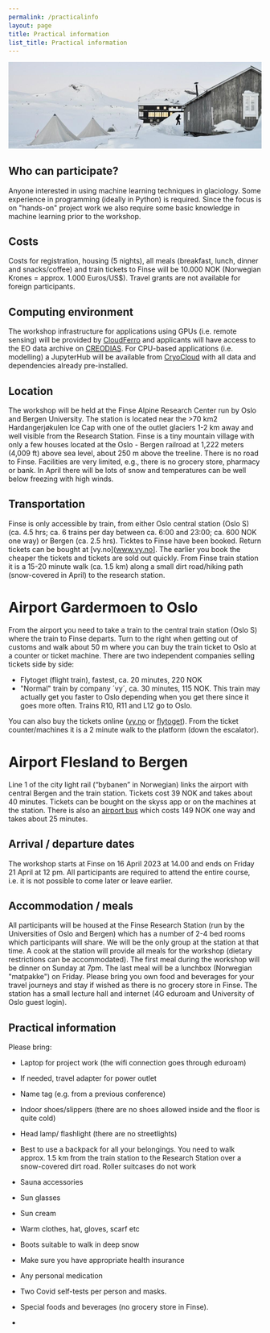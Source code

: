 ```yaml
---
permalink: /practicalinfo
layout: page
title: Practical information
list_title: Practical information
---
```

<img src="https://github.com/Machine-Learning-in-Glaciology-Workshop/Machine-Learning-in-Glaciology-Workshop.github.io/blob/master/assets/imgs/finse2014_0.jpg?raw=true" width="700">


<!---
## Application and participant selection
If you wish to participate in the workshop, please apply [HERE](https://docs.google.com/forms/d/e/1FAIpQLSeFPpADZpmVA0lA4UYs7y8ayQV1PuN6JoWUJBguA7qVk0bpSg/viewform) latest by 9 January 2023. Accepted participants will be informed per email latest in early February 2023. We will announce here when the selection has been made.
-->

## Who can participate?

Anyone interested in using machine learning techniques in glaciology. Some experience in  programming (ideally in Python) is required. Since the focus is on "hands-on" project work we also require some basic knowledge in machine learning prior to the workshop. 
<!---
We received 67 applications and selected 27 participants.
-->

## Costs

Costs for registration, housing (5 nights), all meals (breakfast, lunch, dinner and snacks/coffee) and train tickets to Finse will be 10.000 NOK (Norwegian Krones = approx. 1.000 Euros/US$). Travel grants are not available for foreign participants. 

<!---
Accepted participants must pay a non-refundable registration fee of 400 NOK latest in February 2023. The rest of the fee of 9600 must be paid latest by 29 March 2023. Refund policy for cancellations: 100% of the total fee until 29 March 2023 24:00 (CET).
-->

## Computing environment

The workshop infrastructure for applications using GPUs (i.e. remote sensing) will be provided by [CloudFerro](https://cloudferro.com/en/) and applicants will have access to the EO data archive on [CREODIAS](https://creodias.eu/). For CPU-based applications (i.e. modelling) a JupyterHub will be available from [CryoCloud](https://cryointhecloud.com) with all data and dependencies already pre-installed.

## Location
The workshop will be held at the Finse Alpine Research Center run by Oslo and Bergen University. The station is located near the >70 km2 Hardangerjøkulen Ice Cap with one of the outlet glaciers 1-2 km away and well visible from the Research Station. Finse is a tiny mountain village with only a few houses located at the Oslo - Bergen railroad at 1,222 meters (4,009 ft) above sea level, about 250 m above the treeline. There is no road to Finse. Facilities are very limited, e.g., there is no grocery store, pharmacy or bank. In April there will be lots of snow and temperatures can be well below freezing with high winds.
 
## Transportation
Finse is only accessible by train, from either Oslo central station (Oslo S) (ca. 4.5 hrs; ca. 6 trains per day between ca. 6:00 and 23:00; ca. 600 NOK one way) or Bergen (ca. 2.5 hrs). Ticktes to Finse have been booked. Return tickets can be bought at [vy.no](www.vy.no]. The earlier you book the cheaper the tickets and tickets are sold out quickly. From Finse train station it is a 15-20 minute walk (ca. 1.5 km) along a small dirt road/hiking path (snow-covered in April) to the research station. 
 
# Airport Gardermoen to Oslo
From the airport you need to take a train to the central train station (Oslo S) where the train to Finse departs. Turn to the right when getting out of customs and walk about 50 m where you can buy the train ticket to Oslo at a counter or ticket machine. There are two independent companies selling tickets side by side:
- Flytoget (flight train), fastest, ca. 20 minutes, 220 NOK
- "Normal" train by company ´vy´, ca. 30 minutes, 115 NOK. This train may actually get you faster to Oslo depending when you get there since it goes more often. Trains R10, R11 and L12 go to Oslo.
 
You can also buy the tickets online ([vy.no](www.vy.no) or [flytoget](https://flytoget.no/en/)). From the ticket counter/machines it is a 2 minute walk to the platform (down the escalator).
 
# Airport Flesland to Bergen
Line 1 of the city light rail (“bybanen” in Norwegian) links the airport with central Bergen and the train station. Tickets cost 39 NOK and takes about 40 minutes. Tickets can be bought on the skyss app or on the machines at the station. There is also an [airport bus](flybussen.no) which costs 149 NOK one way and takes about 25 minutes. 

## Arrival / departure dates
The workshop starts at Finse on 16 April 2023 at 14.00 and ends on Friday 21 April at 12 pm. All participants are required to attend the entire course, i.e. it is not possible to come later or leave earlier.

## Accommodation / meals
All participants will be housed at the Finse Research Station (run by the Universities of Oslo and Bergen) which has a number of 2-4 bed rooms which participants will share. We will be the only group at the station at that time. A cook at the station will provide all meals for the workshop (dietary restrictions can be accommodated). 
The first meal during the workshop will be dinner on Sunday at 7pm. The last meal will be a lunchbox (Norwegian "matpakke") on Friday. Please bring you own food and beverages for your travel journeys and stay if wished as there is no grocery store in Finse. The station has a small lecture hall and internet (4G eduroam and University of Oslo guest login). 
 
## Practical information

Please bring:

- Laptop for project work (the wifi connection goes through eduroam)
- If needed, travel adapter for power outlet
- Name tag (e.g. from a previous conference)
- Indoor shoes/slippers (there are no shoes allowed inside and the floor is quite cold)
- Head lamp/ flashlight (there are no streetlights)
- Best to use a backpack for all your belongings. You need to walk approx. 1.5 km from the train station to the Research Station over a snow-covered dirt road. Roller suitcases do not work
- Sauna accessories
- Sun glasses
- Sun cream
- Warm clothes, hat, gloves, scarf etc
- Boots suitable to walk in deep snow
- Make sure you have appropriate health insurance
- Any personal medication
- Two Covid self-tests per person and masks.
- Special foods and beverages (no grocery store in Finse).

- <!---
- Consider bringing cross-country skis or snow shoes for the free afternoon (or to get to the Research Station from the train station)
--->

## COVID
Continued covid outbreaks at conferences and workshops have shown how disruptive it can be, with many people being sick and stuck abroad. Given the remote location of Finse combined with that we will be living close together, - depending on the situation then - we may require participants to adhere to certain COVID mitigation measures (regardless of official government rules). These may include wearing masks and/or testing before and during the workshop and will be mandatory for all participants.
